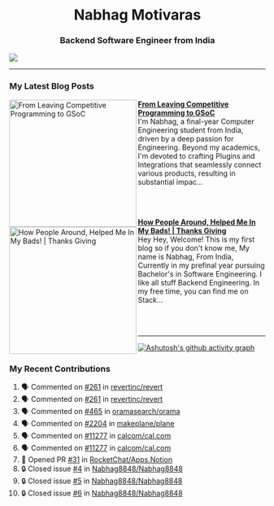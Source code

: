  
<h1 align="center">Nabhag Motivaras</h1>
<h3 align="center">Backend Software Engineer from India</h3>

<img src="https://github.com/Nabhag8848/Nabhag8848/assets/65061890/ee6a5851-3c37-4cdd-b549-8b6152a36dd4"/>
 <hr>
 
### My Latest Blog Posts 
<!-- HASHNODE_BLOG:START -->
<p align="left">
<a href="https://nabhagmotivaras.hashnode.dev//oss-journey" title="From Leaving Competitive Programming to GSoC"><img src="https://cdn.hashnode.com/res/hashnode/image/upload/v1692441217448/05839bd5-57e0-4e03-8e82-58bc5497d229.jpeg" alt="From Leaving Competitive Programming to GSoC" width="250px" align="left" /></a>
<a href="https://nabhagmotivaras.hashnode.dev//oss-journey" title="From Leaving Competitive Programming to GSoC"><strong>From Leaving Competitive Programming to GSoC</strong></a>
<br/> I'm Nabhag, a final-year Computer Engineering student from India, driven by a deep passion for Engineering. Beyond my academics, I'm devoted to crafting Plugins and Integrations that seamlessly connect various products, resulting in substantial impac... </p> <br/> <br/>
<p align="left">
<a href="https://nabhagmotivaras.hashnode.dev//experience-2022" title="How People Around, Helped Me In My Bads!  | Thanks Giving"><img src="https://cdn.hashnode.com/res/hashnode/image/stock/unsplash/d1956810eb099b7959df44d932fa9fe4.jpeg" alt="How People Around, Helped Me In My Bads!  | Thanks Giving" width="250px" align="left" /></a>
<a href="https://nabhagmotivaras.hashnode.dev//experience-2022" title="How People Around, Helped Me In My Bads!  | Thanks Giving"><strong>How People Around, Helped Me In My Bads!  | Thanks Giving</strong></a>
<br/> Hey Hey, Welcome! This is my first blog so if you don't know me, My name is Nabhag, From India, Currently in my prefinal year pursuing Bachelor's in Software Engineering. I like all stuff Backend Engineering. In my free time, you can find me on Stack... </p> <br/> <br/>
<!-- HASHNODE_BLOG:END -->
<p align=left> 
 <hr>
 
[![Ashutosh's github activity graph](https://github-readme-activity-graph.vercel.app/graph?username=Nabhag8848&bg_color=000000&color=ecace7&line=55d385&point=ce4040&area=true&hide_border=true)](https://github.com/ashutosh00710/github-readme-activity-graph)
 
 ### My Recent Contributions

<!--START_SECTION:activity-->
1. 🗣 Commented on [#261](https://github.com/revertinc/revert/issues/261#issuecomment-1757260783) in [revertinc/revert](https://github.com/revertinc/revert)
2. 🗣 Commented on [#261](https://github.com/revertinc/revert/issues/261#issuecomment-1736886066) in [revertinc/revert](https://github.com/revertinc/revert)
3. 🗣 Commented on [#465](https://github.com/oramasearch/orama/issues/465#issuecomment-1726037615) in [oramasearch/orama](https://github.com/oramasearch/orama)
4. 🗣 Commented on [#2204](https://github.com/makeplane/plane/issues/2204#issuecomment-1725461948) in [makeplane/plane](https://github.com/makeplane/plane)
5. 🗣 Commented on [#11277](https://github.com/calcom/cal.com/issues/11277#issuecomment-1719423965) in [calcom/cal.com](https://github.com/calcom/cal.com)
6. 🗣 Commented on [#11277](https://github.com/calcom/cal.com/issues/11277#issuecomment-1719421999) in [calcom/cal.com](https://github.com/calcom/cal.com)
7. 💪 Opened PR [#31](https://github.com/RocketChat/Apps.Notion/pull/31) in [RocketChat/Apps.Notion](https://github.com/RocketChat/Apps.Notion)
8. 🔒 Closed issue [#4](https://github.com/Nabhag8848/Nabhag8848/issues/4) in [Nabhag8848/Nabhag8848](https://github.com/Nabhag8848/Nabhag8848)
9. 🔒 Closed issue [#5](https://github.com/Nabhag8848/Nabhag8848/issues/5) in [Nabhag8848/Nabhag8848](https://github.com/Nabhag8848/Nabhag8848)
10. 🔒 Closed issue [#6](https://github.com/Nabhag8848/Nabhag8848/issues/6) in [Nabhag8848/Nabhag8848](https://github.com/Nabhag8848/Nabhag8848)
<!--END_SECTION:activity-->
 
 </p>
 
  <br> <br>
  



